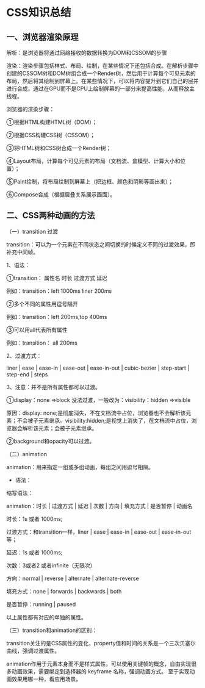 # CSS知识总结

## 一、浏览器渲染原理

解析：是浏览器将通过网络接收的数据转换为DOM和CSSOM的步骤

渲染：渲染步骤包括样式、布局、绘制，在某些情况下还包括合成。在解析步骤中创建的CSSOM树和DOM树组合成一个Render树，然后用于计算每个可见元素的布局，然后将其绘制到屏幕上。在某些情况下，可以将内容提升到它们自己的层并进行合成，通过在GPU而不是CPU上绘制屏幕的一部分来提高性能，从而释放主线程。

浏览器的渲染步骤：

①根据HTML构建HTML树（DOM）；

②根据CSS构建CSS树（CSSOM）； 

③将HTML树和CSS树合成一个Render树；

④Layout布局，计算每个可见元素的布局（文档流、盒模型、计算大小和位置）；

⑤Paint绘制，将布局绘制到屏幕上（把边框、颜色和阴影等画出来）；

⑥Compose合成（根据层叠关系展示画面）。

## 二、CSS两种动画的方法

（一）transition 过渡

transition：可以为一个元素在不同状态之间切换的时候定义不同的过渡效果，即补充中间帧。

1、语法：

①transition： 属性名 时长 过渡方式 延迟

例如：transition：left 1000ms liner 200ms

②多个不同的属性用逗号隔开

例如：transition：left 200ms,top 400ms

③可以用all代表所有属性

例如：transition： all 200ms

2、过渡方式：

liner | ease | ease-in | ease-out | ease-in-out | cubic-bezier | step-start | step-end | steps 

3、注意：并不是所有属性都可以过渡。

①display：none =>block 没法过渡，一般改为：visibility：hidden =>visible

原因：display: none;是彻底消失，不在文档流中占位，浏览器也不会解析该元素；不会被子元素继承。visibility:hidden;是视觉上消失了，在文档流中占位，浏览器会解析该元素；会被子元素继承。

②background和opacity可以过渡。

（二）animation

animation：用来指定一组或多组动画，每组之间用逗号相隔。

* 语法：

缩写语法：

animation：时长 | 过渡方式 | 延迟 | 次数 | 方向 | 填充方式 | 是否暂停 | 动画名

时长：1s 或者 1000ms;

过渡方式：和transition一样，liner | ease | ease-in  | ease-out | ease-in-out等；




延迟：1s 或者 1000ms;

次数：3或者2 或者infinite（无限次）

方向：normal | reverse | alternate | alternate-reverse

填充方式：none | forwards | backwards | both

是否暂停：running | paused

以上属性都有对应的单独的属性。

（三）transition和animation的区别：

transition关注的是CSS属性的变化，property值和时间的关系是一个三次贝塞尔曲线，强调过渡属性。

animation作用于元素本身而不是样式属性，可以使用关键帧的概念，自由实现很多动画效果，需要绑定到选择器的 keyframe 名称，强调动画方式。
至于实现动画效果用哪一种，看应用场景。








